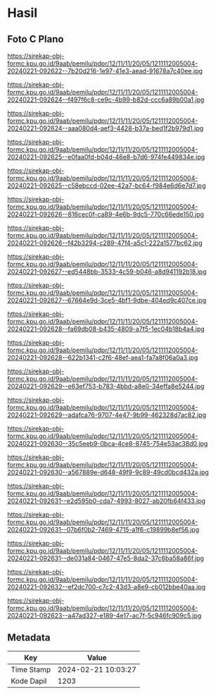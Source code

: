 # Hasil

## Foto C Plano

https://sirekap-obj-formc.kpu.go.id/9aab/pemilu/pdpr/12/11/11/20/05/1211112005004-20240221-092622--7b20d216-1e97-41e3-aead-91678a7c40ee.jpg

https://sirekap-obj-formc.kpu.go.id/9aab/pemilu/pdpr/12/11/11/20/05/1211112005004-20240221-092624--f497f6c8-ce9c-4b99-b82d-ccc6a89b00a1.jpg

https://sirekap-obj-formc.kpu.go.id/9aab/pemilu/pdpr/12/11/11/20/05/1211112005004-20240221-092624--aaa080d4-aef3-4428-b37a-bed1f2b979d1.jpg

https://sirekap-obj-formc.kpu.go.id/9aab/pemilu/pdpr/12/11/11/20/05/1211112005004-20240221-092625--e0faa0fd-b04d-46e8-b7d6-974fe449834e.jpg

https://sirekap-obj-formc.kpu.go.id/9aab/pemilu/pdpr/12/11/11/20/05/1211112005004-20240221-092625--c58ebccd-02ee-42a7-bc64-f984e6d6e7d7.jpg

https://sirekap-obj-formc.kpu.go.id/9aab/pemilu/pdpr/12/11/11/20/05/1211112005004-20240221-092626--816cec0f-ca89-4e6b-9dc5-770c66ede150.jpg

https://sirekap-obj-formc.kpu.go.id/9aab/pemilu/pdpr/12/11/11/20/05/1211112005004-20240221-092626--f42b3294-c289-47f4-a5c1-222a1577bc62.jpg

https://sirekap-obj-formc.kpu.go.id/9aab/pemilu/pdpr/12/11/11/20/05/1211112005004-20240221-092627--ed5448bb-3533-4c59-b046-a8d941192b18.jpg

https://sirekap-obj-formc.kpu.go.id/9aab/pemilu/pdpr/12/11/11/20/05/1211112005004-20240221-092627--67664e9d-3ce5-4bf1-9dbe-404ed9c407ce.jpg

https://sirekap-obj-formc.kpu.go.id/9aab/pemilu/pdpr/12/11/11/20/05/1211112005004-20240221-092628--fa69db08-b435-4809-a7f5-1ec04b18b4a4.jpg

https://sirekap-obj-formc.kpu.go.id/9aab/pemilu/pdpr/12/11/11/20/05/1211112005004-20240221-092628--622b1341-c2f6-48ef-aea1-fa7a8f06a0a3.jpg

https://sirekap-obj-formc.kpu.go.id/9aab/pemilu/pdpr/12/11/11/20/05/1211112005004-20240221-092629--e63ef753-b783-4bbd-a8e0-34effa8e5244.jpg

https://sirekap-obj-formc.kpu.go.id/9aab/pemilu/pdpr/12/11/11/20/05/1211112005004-20240221-092629--adafca76-9707-4e47-9b99-462328d7ac82.jpg

https://sirekap-obj-formc.kpu.go.id/9aab/pemilu/pdpr/12/11/11/20/05/1211112005004-20240221-092630--35c5eeb9-0bca-4ce8-8745-754e53ac38d0.jpg

https://sirekap-obj-formc.kpu.go.id/9aab/pemilu/pdpr/12/11/11/20/05/1211112005004-20240221-092630--a567889e-d648-49f9-9c89-49cd0bcd432a.jpg

https://sirekap-obj-formc.kpu.go.id/9aab/pemilu/pdpr/12/11/11/20/05/1211112005004-20240221-092631--e2d595b0-cda7-4993-8027-ab20fb64f433.jpg

https://sirekap-obj-formc.kpu.go.id/9aab/pemilu/pdpr/12/11/11/20/05/1211112005004-20240221-092631--07b6f0b2-7469-4715-a1f6-c19899b8ef56.jpg

https://sirekap-obj-formc.kpu.go.id/9aab/pemilu/pdpr/12/11/11/20/05/1211112005004-20240221-092631--de031a84-0467-47e5-8da2-37c6ba58a86f.jpg

https://sirekap-obj-formc.kpu.go.id/9aab/pemilu/pdpr/12/11/11/20/05/1211112005004-20240221-092632--ef2dc700-c7c2-43d3-a8e9-cb012bbe40aa.jpg

https://sirekap-obj-formc.kpu.go.id/9aab/pemilu/pdpr/12/11/11/20/05/1211112005004-20240221-092623--a47ad327-e189-4e17-ac7f-5c946fc909c5.jpg


## Metadata

| Key        | Value               |
| ---------- | ------------------- |
| Time Stamp | 2024-02-21 10:03:27 |
| Kode Dapil | 1203                |




